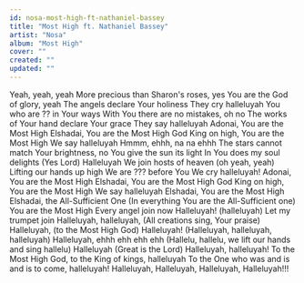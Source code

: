 ```yaml
---
id: nosa-most-high-ft-nathaniel-bassey
title: "Most High ft. Nathaniel Bassey"
artist: "Nosa"
album: "Most High"
cover: ""
created: ""
updated: ""
---
```


Yeah, yeah, yeah
More precious than Sharon's roses, yes
You are the God of glory, yeah
The angels declare Your holiness
They cry halleluyah
You who are  ?? in Your ways
With You there are no mistakes, oh no
The works of Your hand declare Your grace
They say halleluyah
Adonai, You are the Most High
Elshadai, You are the Most High God
King on high, You are the Most High
We say halleluyah
Hmmm, ehhh, na na ehhh
The stars cannot match Your brightness, no
You give the sun its light
In You does my soul delights (Yes Lord)
Halleluyah
We join hosts of heaven (oh yeah, yeah)
Lifting our hands up high
We are  ??? before You
We cry halleluyah!
Adonai, You are the Most High
Elshadai, You are the Most High God
King on high, You are the Most High
We say halleluyah
Elshadai, You are the Most High
Elshadai, the All-Sufficient One
(In everything You are the All-Sufficient one) You are the Most High
Every angel join now
Halleluyah! (halleluyah)
Let my trumpet join
Halleluyah, halleluyah, (All creations sing, Your praise)
Halleluyah, (to the Most High God)
Halleluyah!
(Halleluyah, halleluyah, halleluyah)
Halleluyah, ehhh ehh ehh ehh (Hallelu, hallelu, we lift our hands and sing hallelu)
Halleluyah (Great is the Lord)
Halleluyah, halleluyah!
To the Most High God, to the King of kings, halleluyah
To the One who was and is and is to come, halleluyah!
Halleluyah, Halleluyah, Halleluyah, Halleluyah!!!